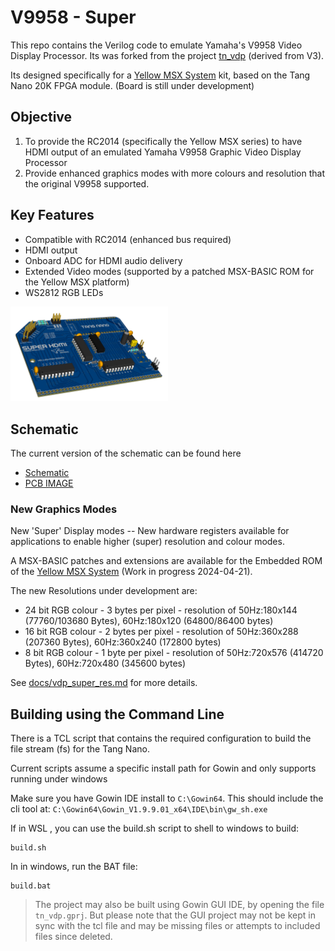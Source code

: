 # V9958 - Super

This repo contains the Verilog code to emulate Yamaha's V9958 Video Display Processor.  Its was forked from the project [tn_vdp](https://github.com/lfantoniosi/tn_vdp) (derived from V3).

Its designed specifically for a [Yellow MSX System](https://www.tindie.com/stores/dinotron/) kit, based on the Tang Nano 20K FPGA module.  (Board is still under development)

## Objective

1. To provide the RC2014 (specifically the Yellow MSX series) to have HDMI output of an emulated Yamaha V9958 Graphic Video Display Processor
2. Provide enhanced graphics modes with more colours and resolution that the original V9958 supported.

## Key Features

* Compatible with RC2014 (enhanced bus required)
* HDMI output
* Onboard ADC for HDMI audio delivery
* Extended Video modes (supported by a patched MSX-BASIC ROM for the Yellow MSX platform)
* WS2812 RGB LEDs

<img src="./docs/pcb-render.png" width="50%"/>

## Schematic

The current version of the schematic can be found here

* [Schematic](./docs/SCHEMATIC.pdf)
* [PCB IMAGE](./docs/PCB-IMAGE.pdf)

### New Graphics Modes

New 'Super' Display modes -- New hardware registers available for applications to enable higher (super) resolution and colour modes.

A MSX-BASIC patches and extensions are available for the Embedded ROM of the [Yellow MSX System](https://github.com/vipoo/yellow-msx-series-for-rc2014) (Work in progress 2024-04-21).

The new Resolutions under development are:

* 24 bit RGB colour - 3 bytes per pixel - resolution of 50Hz:180x144 (77760/103680 Bytes), 60Hz:180x120 (64800/86400 bytes)
* 16 bit RGB colour - 2 bytes per pixel - resolution of 50Hz:360x288 (207360 Bytes), 60Hz:360x240 (172800 bytes)
* 8 bit RGB colour - 1 byte per pixel - resolution of 50Hz:720x576 (414720 Bytes), 60Hz:720x480 (345600 bytes)

See [docs/vdp_super_res.md](./docs/vdp_super_res.md) for more details.

## Building using the Command Line

There is a TCL script that contains the required configuration to build the file stream (fs) for the Tang Nano.

Current scripts assume a specific install path for Gowin and only supports running under windows

Make sure you have Gowin IDE install to `C:\Gowin64`.  This should include the cli tool at: `C:\Gowin64\Gowin_V1.9.9.01_x64\IDE\bin\gw_sh.exe`

If in WSL , you can use the build.sh script to shell to windows to build:

```
build.sh
```

In in windows, run the BAT file:

```
build.bat
```

> The project may also be built using Gowin GUI IDE, by opening the file `tn_vdp.gprj`.  But please note that the GUI project may not be kept in sync with the tcl file and may be missing files or attempts to included files since deleted.
